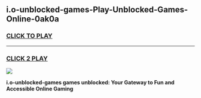 
## i.o-unblocked-games-Play-Unblocked-Games-Online-0ak0a
<h3>
<a href="https://premium76.site?title=i.o-unblocked-games&ref=24A">CLICK TO PLAY</a></h3>
<hr>

<h3>
<a href="https://premium76.site?title=i.o-unblocked-games&ref=24A">CLICK 2 PLAY</a>
  
</h3>

<a href="https://premium76.site?title=i.o-unblocked-games&ref=24A"><img src="https://clearcache.store/games.png"></a>


**i.o-unblocked-games games unblocked: Your Gateway to Fun and Accessible Online Gaming**
